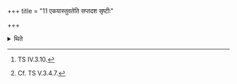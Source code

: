+++
title = "11 एकयास्तुवतेति सप्तदश सृष्टीः"

+++

<details><summary>थिते</summary>

11. With ekayāstuvata...[^1] (he places) the seventeen Sr̥ṣṭi (creation-bricks).[^2]   

[^1]: TS IV.3.10.  

[^2]: Cf. TS V.3.4.7.  
</details>
